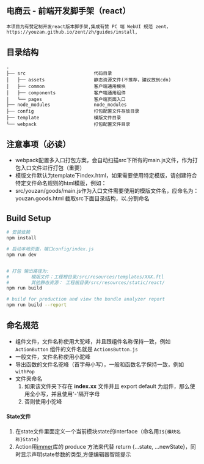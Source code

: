 ## 电商云 - 前端开发脚手架（react）
```
本项目为有赞定制开发react版本脚手架,集成有赞 PC 端 WebUI 规范 zent，https://youzan.github.io/zent/zh/guides/install,
```

## 目录结构

```
.
├── src                         代码目录
│   ├── assets                  静态资源文件(不推荐，建议放到cdn)
│   ├── common                  客户端通用模块
│   ├── components              客户端通用组件
│   └── pages                   客户端页面入口
├── node_modules                node_modules
├── config                      打包配置文件存放目录
├── template                    模版文件目录
└── webpack                     打包配置文件目录

```
## 注意事项（必读）
- webpack配置多入口打包方案，会自动扫描src下所有的main.js文件，作为打包入口文件进行打包（重要）
- 模版文件默认为template下index.html，如果需要使用特定模版，请创建符合特定文件命名规则的html模版，例如：
- src/youzan/goods/main.js作为入口文件需要使用的模版文件名，应命名为：youzan.goods.html   截取src下面目录结构，以.分割命名

## Build Setup

``` bash
# 安装依赖
npm install

# 启动本地页面，端口config/index.js
npm run dev


# 打包 输出路径为: 
#        模版文件：工程根目录/src/resources/templates/XXX.ftl
#        其他静态资源： 工程根目录/src/resources/static/react/
npm run build

# build for production and view the bundle analyzer report
npm run build --report
```

## 命名规范

* 组件文件，文件名称使用大驼峰，并且跟组件名称保持一致，例如 `ActionButton` 组件的文件名就是 `ActionsButton.js`
* 一般文件，文件名称使用小驼峰
* 导出函数的文件名驼峰（首字母小写），一般和函数名字保持一致，例如 `withPop`
* 文件夹命名
  1. 如果该文件夹下存在 **index.xx** 文件并且 export default 为组件，那么使用全小写，并且使用'-'隔开字母
  2. 否则使用小驼峰

#### State文件
1. 在state文件里面定义一个当前模块state的interface（命名用`I${模块名称}State`）
2. Action用[immer](https://github.com/mweststrate/immer)库的  produce 方法来代替 return {...state, ...newState}，同时显示声明state参数的类型,方便编辑器智能提示